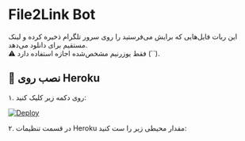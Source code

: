 # File2Link Bot

این ربات فایل‌هایی که برایش می‌فرستید را روی سرور تلگرام ذخیره کرده و لینک مستقیم برای دانلود می‌دهد.  
⚠️ فقط یوزرنیم مشخص‌شده اجازه استفاده دارد (``).

## 🚀 نصب روی Heroku

۱. روی دکمه زیر کلیک کنید:  

[![Deploy](https://www.herokucdn.com/deploy/button.svg)](https://heroku.com/deploy?template=https://github.com/yourusername/file2link-bot)

۲. در قسمت تنظیمات Heroku مقدار محیطی زیر را ست کنید:
